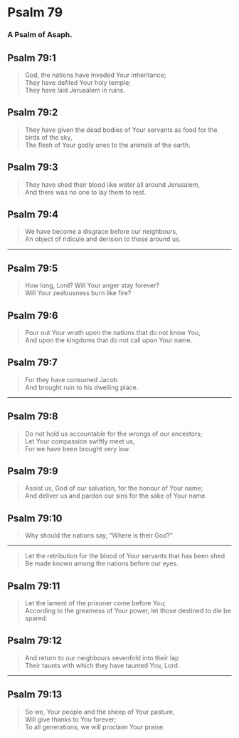 # Psalm 79

### A Psalm of Asaph.

## Psalm 79:1

> God, the nations have invaded Your inheritance;  
> They have defiled Your holy temple;  
> They have laid Jerusalem in ruins.

## Psalm 79:2

> They have given the dead bodies of Your servants as food for the birds of the sky,  
> The flesh of Your godly ones to the animals of the earth.

## Psalm 79:3

> They have shed their blood like water all around Jerusalem,  
> And there was no one to lay them to rest.

## Psalm 79:4

> We have become a disgrace before our neighbours,  
> An object of ridicule and derision to those around us.

---

## Psalm 79:5

> How long, Lord? Will Your anger stay forever?  
> Will Your zealousness burn like fire?

## Psalm 79:6

> Pour out Your wrath upon the nations that do not know You,  
> And upon the kingdoms that do not call upon Your name.

## Psalm 79:7

> For they have consumed Jacob  
> And brought ruin to his dwelling place.

---

## Psalm 79:8

> Do not hold us accountable for the wrongs of our ancestors;  
> Let Your compassion swiftly meet us,  
> For we have been brought very low.

## Psalm 79:9

> Assist us, God of our salvation, for the honour of Your name;  
> And deliver us and pardon our sins for the sake of Your name.

## Psalm 79:10

> Why should the nations say, “Where is their God?”

---

> Let the retribution for the blood of Your servants that has been shed  
> Be made known among the nations before our eyes.

## Psalm 79:11

> Let the lament of the prisoner come before You;  
> According to the greatness of Your power, let those destined to die be spared.

## Psalm 79:12

> And return to our neighbours sevenfold into their lap  
> Their taunts with which they have taunted You, Lord.

---

## Psalm 79:13

> So we, Your people and the sheep of Your pasture,  
> Will give thanks to You forever;  
> To all generations, we will proclaim Your praise.
